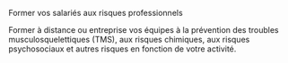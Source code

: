 Former vos salariés aux risques professionnels


Former à distance ou entreprise vos équipes à la prévention des troubles musculosquelettiques (TMS), aux risques chimiques, aux risques psychosociaux et autres risques en fonction de votre activité.
